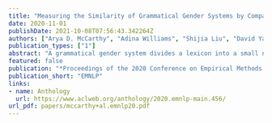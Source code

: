 ```yaml
---
title: "Measuring the Similarity of Grammatical Gender Systems by Comparing Partitions"
date: 2020-11-01
publishDate: 2021-10-08T07:56:43.342264Z
authors: ["Arya D. McCarthy", "Adina Williams", "Shijia Liu", "David Yarowsky", "Ryan Cotterell"]
publication_types: ["1"]
abstract: "A grammatical gender system divides a lexicon into a small number of relatively fixed grammatical categories. How similar are these gender systems across languages? To quantify the similarity, we define gender systems extensionally, thereby reducing the problem of comparisons between languages’ gender systems to cluster evaluation. We borrow a rich inventory of statistical tools for cluster evaluation from the field of community detection (Driver and Kroeber, 1932; Cattell, 1945), that enable us to craft novel information-theoretic metrics for measuring similarity between gender systems. We first validate our metrics, then use them to measure gender system similarity in 20 languages. Finally, we ask whether our gender system similarities alone are sufficient to reconstruct historical relationships between languages. Towards this end, we make phylogenetic predictions on the popular, but thorny, problem from historical linguistics of inducing a phylogenetic tree over extant Indo-European languages. Languages on the same branch of our phylogenetic tree are notably similar, whereas languages from separate branches are no more similar than chance."
featured: false
publication: "*Proceedings of the 2020 Conference on Empirical Methods in Natural Language Processing*"
publication_short: "EMNLP"
links:
- name: Anthology
  url: https://www.aclweb.org/anthology/2020.emnlp-main.456/
url_pdf: papers/mccarthy+al.emnlp20.pdf
---
```


